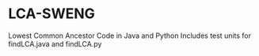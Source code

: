 # LCA-SWENG
Lowest Common Ancestor Code in Java and Python
Includes test units for findLCA.java and findLCA.py
